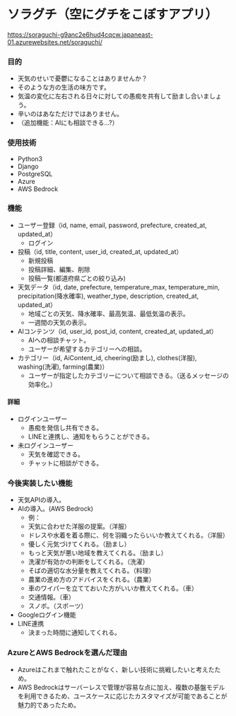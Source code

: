 # ソラグチ（空にグチをこぼすアプリ）
https://soraguchi-g9anc2e6hud4cqcw.japaneast-01.azurewebsites.net/soraguchi/

### 目的
- 天気のせいで憂鬱になることはありませんか？
- そのような方の生活の味方です。
- 気温の変化に左右される日々に対しての愚痴を共有して励まし合いましょう。
- 辛いのはあなただけではありません。
- （追加機能：AIにも相談できる...?）

### 使用技術
- Python3
- Django
- PostgreSQL
- Azure
- AWS Bedrock

### 機能
- ユーザー登録（id, name, email, password, prefecture, created_at, updated_at）
  - ログイン
- 投稿（id, title, content, user_id, created_at, updated_at）
  - 新規投稿
  - 投稿詳細、編集、削除
  - 投稿一覧(都道府県ごとの絞り込み)
- 天気データ（id, date, prefecture, temperature_max, temperature_min,　precipitation(降水確率), weather_type, description, created_at, updated_at）
  - 地域ごとの天気、降水確率、最高気温、最低気温の表示。
  - 一週間の天気の表示。
- AIコンテンツ（id, user_id, post_id, content, created_at, updated_at）
  - AIへの相談チャット。
  - ユーザーが希望するカテゴリーへの相談。
- カテゴリー（id, AiContent_id, cheering(励まし), clothes(洋服), washing(洗濯), farming(農業)）
  - ユーザーが指定したカテゴリーについて相談できる。（送るメッセージの効率化。）

#### 詳細
- ログインユーザー
  - 愚痴を発信し共有できる。
  - LINEと連携し、通知をもらうことができる。
- 未ログインユーザー
  - 天気を確認できる。
  - チャットに相談ができる。

### 今後実装したい機能
- 天気APIの導入。
- AIの導入。(AWS Bedrock)
  - 例：
  - 天気に合わせた洋服の提案。（洋服）
  - ドレスや水着を着る際に、何を羽織ったらいいか教えてくれる。（洋服）
  - 優しく元気づけてくれる。（励まし）
  - もっと天気が悪い地域を教えてくれる。（励まし）
  - 洗濯が有効かの判断をしてくれる。（洗濯）
  - そばの適切な水分量を教えてくれる。（料理）
  - 農業の進め方のアドバイスをくれる。（農業）
  - 車のワイパーを立てておいた方がいいか教えてくれる。（車）
  - 交通情報。（車）
  - スノボ。（スポーツ）
- Googleログイン機能
- LINE連携
  - 決まった時間に通知してくれる。

### AzureとAWS Bedrockを選んだ理由
- Azureはこれまで触れたことがなく、新しい技術に挑戦したいと考えたため。
- AWS Bedrockはサーバーレスで管理が容易な点に加え、複数の基盤モデルを利用できるため、ユースケースに応じたカスタマイズが可能であることが魅力的であったため。


